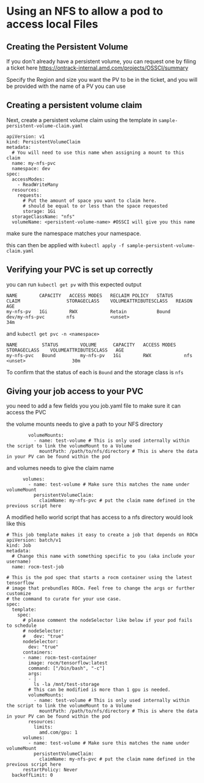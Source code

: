 # Using an NFS to allow a pod to access local Files

## Creating the Persistent Volume

If you don't already have a persistent volume, you can request one by filing a ticket here https://ontrack-internal.amd.com/projects/OSSCI/summary

Specify the Region and size you want the PV to be in the ticket, and you will be provided with the name of a PV you can use
 
## Creating a persistent volume claim

Next, create a persistent volume claim using the template in `sample-persistent-volume-claim.yaml`

```
apiVersion: v1
kind: PersistentVolumeClaim
metadata:
  # You will need to use this name when assigning a mount to this claim
  name: my-nfs-pvc
  namespace: dev
spec:
  accessModes:
    - ReadWriteMany
  resources:
    requests:
      # Put the amount of space you want to claim here.
      # should be equal to or less than the space requested
      storage: 1Gi
  storageClassName: "nfs"
  volumeName: <persistent-volume-name> #OSSCI will give you this name
```
make sure the namespace matches your namespace.

this can then be applied with `kubectl apply -f sample-persistent-volume-claim.yaml`

## Verifying your PVC is set up correctly

you can run `kubectl get pv` with this expected output
```
NAME        CAPACITY   ACCESS MODES   RECLAIM POLICY   STATUS        CLAIM                 STORAGECLASS    VOLUMEATTRIBUTESCLASS   REASON   AGE
my-nfs-pv   1Gi        RWX            Retain           Bound         dev/my-nfs-pvc        nfs             <unset>                          34m
```

and `kubectl get pvc -n <namespace>`
```
NAME         STATUS        VOLUME      CAPACITY   ACCESS MODES   STORAGECLASS    VOLUMEATTRIBUTESCLASS   AGE
my-nfs-pvc   Bound         my-nfs-pv   1Gi        RWX            nfs             <unset>                 30m
```

To confirm that the status of each is `Bound` and the storage class is `nfs`

## Giving your job access to your PVC

you need to add a few fields you you job.yaml file to make sure it can access the PVC

the  volume mounts needs to give a path to your NFS directory

```
        volumeMounts:
          - name: test-volume # This is only used internally within the script to link the volumeMount to a Volume
            mountPath: /path/to/nfs/directory # This is where the data in your PV can be found within the pod
```

and volumes needs to give the claim name
```
      volumes:
        - name: test-volume # Make sure this matches the name under volumeMount
          persistentVolumeClaim:
            claimName: my-nfs-pvc # put the claim name defined in the previous script here
```

A modified hello world script that has access to a nfs directory would look like this
```
# This job template makes it easy to create a job that depends on ROCm
apiVersion: batch/v1
kind: Job
metadata:
  # Change this name with something specific to you (aka include your username)
  name: rocm-test-job

# This is the pod spec that starts a rocm container using the latest tensorflow
# image that prebundles ROCm. Feel free to change the args or further customize
# the command to curate for your use case.
spec:
  template:
    spec:
      # please comment the nodeSelector like below if your pod fails to schedule
      # nodeSelector:
      #   dev: "true"
      nodeSelector:
        dev: "true"
      containers:
      - name: rocm-test-container
        image: rocm/tensorflow:latest
        command: ["/bin/bash", "-c"]
        args:
        - |
          ls -la /mnt/test-storage
        # This can be modified is more than 1 gpu is needed.
        volumeMounts:
          - name: test-volume # This is only used internally within the script to link the volumeMount to a Volume
            mountPath: /path/to/nfs/directory # This is where the data in your PV can be found within the pod
        resources:
          limits:
            amd.com/gpu: 1
      volumes:
        - name: test-volume # Make sure this matches the name under volumeMount
          persistentVolumeClaim:
            claimName: my-nfs-pvc # put the claim name defined in the previous script here
      restartPolicy: Never
  backoffLimit: 0
```